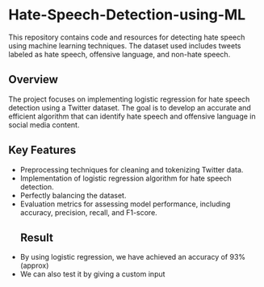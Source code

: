 # Hate-Speech-Detection-using-ML
This repository contains code and resources for detecting hate speech using machine learning techniques. The dataset
used includes tweets labeled as hate speech, offensive language, and non-hate speech.
## Overview
The project focuses on implementing logistic regression for hate speech detection using a Twitter dataset. The goal is to develop an accurate and efficient algorithm that can identify hate speech and offensive language in social media content.
## Key Features

- Preprocessing techniques for cleaning and tokenizing Twitter data.
- Implementation of logistic regression algorithm for hate speech detection.
- Perfectly balancing the dataset.
- Evaluation metrics for assessing model performance, including accuracy, precision, recall, and F1-score.
  ## Result
- By using logistic regression, we have achieved an accuracy of 93% (approx)
- We can also test it by giving a custom input
